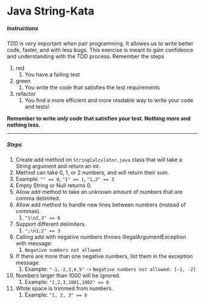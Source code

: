 Java String-Kata
==================

##### Instructions
TDD is very important when pair programming.  It allowes us to write better code, faster, and with less bugs.
This exercise is meant to gain confidence and understanding with the TDD process.
Remember the steps
1. red
   1. You have a failing test
2. green
   1. You write the code that satisfies the test requirements
3. refactor
   1. You find a more efficient and more readable way to write your code and tests!
 
**Remember to write *only code* that satisfies your test. Nothing more and nothing less.**
    
----------

##### Steps

1. Create add method on `StringCalculator.java` class that will take a String argument and return an int.
2. Method can take 0, 1, or 2 numbers, and will return their sum.
3. Example: `"" == 0`, `"1" == 1`, `"1,2" == 3`
4. Empty String or Null returns 0.
5. Allow add method to take an unknown amount of numbers that are comma delimited.
6. Allow add method to handle new lines between numbers (instead of commas).
   1. `"1\n2,3" == 6`
7. Support different delimiters.
   1. `";\n1;2" == 3`
8. Calling add with negative numbers throws IllegalArgumentException with message:
   1. `Negative numbers not allowed`
9. If there are more than one negative numbers, list them in the exception message.
   1. Example: `"-1,-2,3,4,5"` `->` `Negative numbers not allowed: [-1, -2]`
10. Numbers larger than 1000 will be ignored.
    1. Example: `"1,2,3,1001,1002" == 6`
11. White space is trimmed from numbers.
    1. Example: `"1, 2, 3" == 6`
